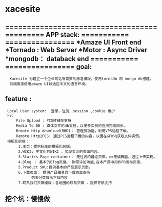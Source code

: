 # xacesite
============================================
APP stack:
=========== ================
*Amaze UI    Front end 
*Tornado :   Web Server 
*Motor  :    Async Driver 
*mongodb：   databack end
=========== ================
goal: 
-----------------------------
      Xacesite 为建立一个企业网站所需要的标准模板。使用tornado 和 mongo db搭建。
      前端直接使用amaze UI以适应中文的语言环境。
feature :
-----------------------------
     Local User system:  登录，注册，session ,cookie 维护
     FS:
         File Upload : PCS转储存支持
         Media To DB : 媒体文件的db支持，以便多实例的应用完成同步。
         Remote Http download(RHD)： 管理员功能，利用VPS远程下载。
         Remote Http2PCS: 通过PCS远程下载的内容，以便在GFW内获取文件实例。
     模板化前端：
          1.主页：提供标准的模板化前端。
          2.WIKI: 中文化的WIKI ，实现灵活的页面内容。
          3.Statics Page container： 无过滤的静态页面。>>无编辑器，通过上传实现。
          4.Blog ： 基本的Blog页面。 附带评论功能,在本产品中用作PR发布页面。
          5.Product SKU:提供基本的产品展示页面。
          6.下载页面： 提供产品相关的下载页面支持
                列表分类展示下载内容
          7.联系我们页面模板：含地图的联系页面 ，提供导航支持
          
挖个坑：慢慢做          
------------------
